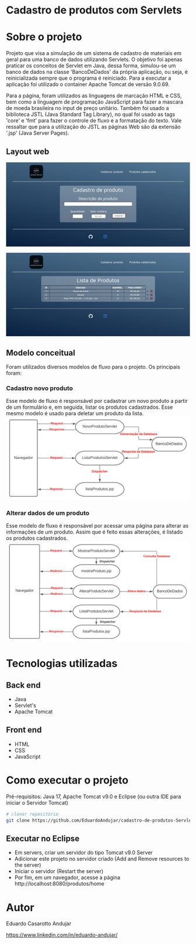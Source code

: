 # Cadastro de produtos com Servlets

# Sobre o projeto

Projeto que visa a simulação de um sistema de cadastro de materiais em geral para uma banco de dados utilizando Servlets. O objetivo foi apenas praticar os conceitos de Servlet em Java, dessa forma, simulou-se um banco de dados na classe 'BancoDeDados' da própria aplicação, ou seja, é reinicializada sempre que o programa é reiniciado. Para a executar a aplicação foi utilizado o container Apache Tomcat de versão 9.0.69.

Para a página, foram utilizados as linguagens de marcação HTML e CSS, bem como a linguagem de programação JavaScript para fazer a mascara de moeda brasileira no input de preço unitário. Também foi usado a biblioteca JSTL (Java Standard Tag Library), no qual foi usado as tags 'core' e 'fmt' para fazer o controle de fluxo e a formatação do texto. Vale ressaltar que para a utilização do JSTL as páginas Web são da extensão '.jsp' (Java Server Pages).

## Layout web
![Web 1](https://github.com/EduardoAndujar/assets/blob/main/cadastro-Servlet1.jpg)

![Web 2](https://github.com/EduardoAndujar/assets/blob/main/cadastro-Servlet2.jpg)

## Modelo conceitual
Foram utilizados diversos modelos de fluxo para o projeto. Os principais foram:

### Cadastro novo produto
Esse modelo de fluxo é responsável por cadastrar um novo produto a partir de um formulário e, em seguida, listar os produtos cadastrados. Esse mesmo modelo é usado para deletar um produto da lista.
![Diagrama 1](https://github.com/EduardoAndujar/assets/blob/main/DiagramaSverlet1.svg)

### Alterar dados de um produto
Esse modelo de fluxo é responsável por acessar uma página para alterar as informações de um produto. Assim que é feito essas alterações, é listado os produtos cadastrados.
![Diagrama 2](https://github.com/EduardoAndujar/assets/blob/main/DiagramaServlet2.svg)

###

# Tecnologias utilizadas
## Back end
- Java
- Servlet's
- Apache Tomcat
## Front end
- HTML
- CSS
- JavaScript

# Como executar o projeto

Pré-requisitos: Java 17, Apache Tomcat v9.0 e Eclipse (ou outra IDE para iniciar o Servidor Tomcat)

```bash
# clonar repositório
git clone https://github.com/EduardoAndujar/cadastro-de-produtos-Servlet.git
```

## Executar no Eclipse
- Em servers, criar um servidor do tipo Tomcat v9.0 Server
- Adicionar este projeto no servidor criado (Add and Remove resources to the server)
- Iniciar o servidor (Restart the server)
- Por fim, em um navegador, acesse a página http://localhost:8080/produtos/home

# Autor

Eduardo Casarotto Andujar

https://www.linkedin.com/in/eduardo-andujar/

